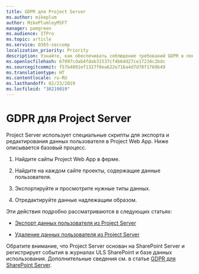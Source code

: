 ```yaml
---
title: GDPR для Project Server
ms.author: mikeplum
author: MikePlumleyMSFT
manager: pamgreen
ms.audience: ITPro
ms.topic: article
ms.service: O365-seccomp
localization_priority: Priority
description: Узнайте, как обеспечивать соблюдение требований GDPR в локальном развертывании Project Server.
ms.openlocfilehash: 67097cdab4fdab31537cf4b6dd27ce17234c2bdc
ms.sourcegitcommit: f57b4001ef1327f0ea622e716a4d7d78f1769b49
ms.translationtype: HT
ms.contentlocale: ru-RU
ms.lasthandoff: 02/23/2019
ms.locfileid: "30219019"
---
```

# <a name="gdpr-for-project-server"></a>GDPR для Project Server

Project Server использует специальные скрипты для экспорта и редактирования данных пользователя в Project Web App. Ниже описывается базовый процесс.

1.  Найдите сайты Project Web App в ферме.

2.  Найдите на каждом сайте проекты, содержащие данные пользователя.

3.  Экспортируйте и просмотрите нужные типы данных.

4.  Отредактируйте данные надлежащим образом.

Эти действия подробно рассматриваются в следующих статьях:

- [Экспорт данных пользователя из Project Server](/Project/export-user-data-from-project-server?toc=/Office365/Enterprise/toc.json)

- [Удаление данных пользователя из Project Server](/Project/delete-user-data-from-project-server?toc=/Office365/Enterprise/toc.json)


Обратите внимание, что Project Server основан на SharePoint Server и регистрирует события в журналах ULS SharePoint и базе данных использования. Дополнительные сведения см. в статье [GDPR для SharePoint Server](gdpr-for-sharepoint-server.md).
